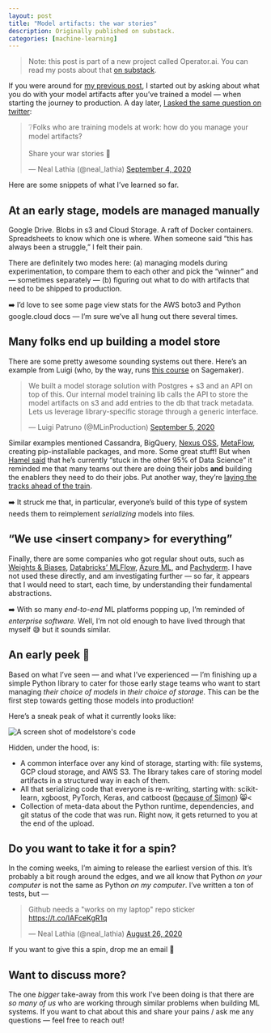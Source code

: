 ```yaml
---
layout: post
title: "Model artifacts: the war stories"
description: Originally published on substack.
categories: [machine-learning]
---
```


> Note: this post is part of a new project called Operator.ai. You can read my posts about that [on substack](https://operatorai.substack.com/).

If you were around for <a href="https://operatorai.substack.com/p/youve-trained-a-model-whats-next">my previous post</a>, I started out by asking about what you do with your model artifacts after you’ve trained a model — when starting the journey to production. A day later, [I asked the same question on twitter](https://twitter.com/neal_lathia/status/1301927567730057217):

<blockquote class="twitter-tweet"><p lang="en" dir="ltr">❔Folks who are training models at work: how do you manage your model artifacts? <br><br>Share your war stories 🙌</p>&mdash; Neal Lathia (@neal_lathia) <a href="">September 4, 2020</a></blockquote> <script async src="https://platform.twitter.com/widgets.js" charset="utf-8"></script> 

Here are some snippets of what I’ve learned so far.

## At an early stage, models are managed manually

Google Drive. Blobs in s3 and Cloud Storage. A raft of Docker containers. Spreadsheets to know which one is where. When someone said “this has always been a struggle,” I felt their pain.

There are definitely two modes here: (a) managing models during experimentation, to compare them to each other and pick the “winner” and — sometimes separately — (b) figuring out what to do with artifacts that need to be shipped to production.

➡️ I’d love to see some page view stats for the AWS boto3 and Python google.cloud docs — I’m sure we’ve all hung out there several times.

## Many folks end up building a model store

There are some pretty awesome sounding systems out there. Here’s an example from Luigi (who, by the way, runs <a href="https://mlinproduction.teachable.com/p/build-deploy-and-monitor-ml-models-with-amazon-sagemaker">this course</a> on Sagemaker).

<blockquote class="twitter-tweet"><p lang="en" dir="ltr">We built a model storage solution with Postgres + s3 and an API on top of this. Our internal model training lib calls the API to store the model artifacts on s3 and add entries to the db that track metadata. Lets us leverage library-specific storage through a generic interface.</p>&mdash; Luigi Patruno (@MLinProduction) <a href="https://twitter.com/MLinProduction/status/1302264832188653571?ref_src=twsrc%5Etfw">September 5, 2020</a></blockquote> <script async src="https://platform.twitter.com/widgets.js" charset="utf-8"></script> 

Similar examples mentioned Cassandra, BigQuery, <a href="https://www.ibm.com/garage/method/practices/deliver/tool_nexus/">Nexus OSS</a>, <a href="https://docs.metaflow.org/introduction/what-is-metaflow">MetaFlow</a>, creating pip-installable packages, and more. Some great stuff! But when <a href="https://twitter.com/HamelHusain/status/1304087175781261314">Hamel said</a> that he’s currently “stuck in the other 95% of Data Science” it reminded me that many teams out there are doing their jobs <strong>and</strong> building the enablers they need to do their jobs. Put another way, they’re <a href="https://tenor.com/view/wallace-and-gromit-train-tracks-work-swift-fast-gif-3793283">laying the tracks ahead of the train</a>.

➡️ It struck me that, in particular, everyone’s build of this type of system needs them to reimplement _serializing_ models into files.

## “We use &lt;insert company&gt; for everything”

Finally, there are some companies who got regular shout outs, such as <a href="https://www.wandb.com/artifacts">Weights &amp; Biases</a>, <a href="https://databricks.com/product/mlflow-model-registry">Databricks’ MLFlow</a>, <a href="https://docs.microsoft.com/en-us/azure/machine-learning/concept-azure-machine-learning-architecture">Azure ML</a>, and <a href="https://www.pachyderm.com/">Pachyderm</a>. I have not used these directly, and am investigating further — so far, it appears that I would need to start, each time, by understanding their fundamental abstractions.

➡️ With so many _end-to-end_ ML platforms popping up, I’m reminded of _enterprise software._ Well, I’m not old enough to have lived through that myself 😅 but it sounds similar.

## An early peek 👀

Based on what I’ve seen — and what I’ve experienced — I’m finishing up a simple Python library to cater for those early stage teams who want to start managing _their choice of models_ in _their choice of storage_. This can be the first step towards getting those models into production!

Here’s a sneak peak of what it currently looks like:

![](https://nlathia.github.io/assets/operatorai/modelstore-screenshot.png "A screen shot of modelstore's code")

Hidden, under the hood, is:

* A common interface over any kind of storage, starting with: file systems, GCP cloud storage, and AWS S3. The library takes care of storing model artifacts in a structured way in each of them.
* All that serializing code that everyone is re-writing, starting with: scikit-learn, xgboost, PyTorch, Keras, and catboost (<a href="https://twitter.com/simonvc/status/1301941253467181057">because of Simon</a>) 😸<
* Collection of meta-data about the Python runtime, dependencies, and git status of the code that was run. Right now, it gets returned to you at the end of the upload.

## Do you want to take it for a spin?

In the coming weeks, I’m aiming to release the earliest version of this. It’s probably a bit rough around the edges, and we all know that Python _on your computer_ is not the same as Python _on my computer_. I’ve written a ton of tests, but —

<blockquote class="twitter-tweet"><p lang="en" dir="ltr">Github needs a &quot;works on my laptop&quot; repo sticker <a href="https://t.co/lAFceKgR1q">https://t.co/lAFceKgR1q</a></p>&mdash; Neal Lathia (@neal_lathia) <a href="https://twitter.com/neal_lathia/status/1298571067401875456?ref_src=twsrc%5Etfw">August 26, 2020</a></blockquote> <script async src="https://platform.twitter.com/widgets.js" charset="utf-8"></script> 

If you want to give this a spin, drop me an email 🙏

## Want to discuss more?

The one _bigger_ take-away from this work I’ve been doing is that there are _so many of us_ who are working through similar problems when building ML systems. If you want to chat about this and share your pains / ask me any questions — feel free to reach out!

